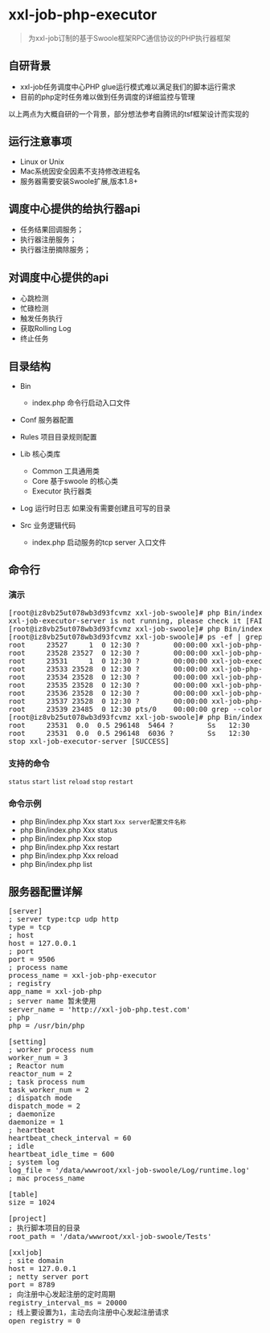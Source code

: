 # xxl-job-php-executor
> 为xxl-job订制的基于Swoole框架RPC通信协议的PHP执行器框架

## 自研背景

- xxl-job任务调度中心PHP glue运行模式难以满足我们的脚本运行需求
- 目前的php定时任务难以做到任务调度的详细监控与管理

以上两点为大概自研的一个背景，部分想法参考自腾讯的tsf框架设计而实现的

## 运行注意事项
- Linux or Unix
- Mac系统因安全因素不支持修改进程名
- 服务器需要安装Swoole扩展,版本1.8+

## 调度中心提供的给执行器api
- 任务结果回调服务；
- 执行器注册服务；
- 执行器注册摘除服务；

## 对调度中心提供的api
- 心跳检测
- 忙碌检测
- 触发任务执行
- 获取Rolling Log
- 终止任务


## 目录结构
- Bin 
  - index.php 命令行启动入口文件

- Conf 服务器配置

- Rules 项目目录规则配置

- Lib  核心类库
  - Common   工具通用类
  - Core     基于swoole 的核心类
  - Executor 执行器类

- Log  运行时日志 如果没有需要创建且可写的目录

- Src  业务逻辑代码
  - index.php  启动服务的tcp server 入口文件
  
  
  
## 命令行

### 演示
<pre>
[root@iz8vb25ut078wb3d93fcvmz xxl-job-swoole]# php Bin/index.php JobServer status
xxl-job-executor-server is not running, please check it [FAIL]
[root@iz8vb25ut078wb3d93fcvmz xxl-job-swoole]# php Bin/index.php JobServer start
[root@iz8vb25ut078wb3d93fcvmz xxl-job-swoole]# ps -ef | grep xxl-job
root     23527     1  0 12:30 ?        00:00:00 xxl-job-php-executor: master process
root     23528 23527  0 12:30 ?        00:00:00 xxl-job-php-executor: manager process
root     23531     1  0 12:30 ?        00:00:00 xxl-job-executor-server
root     23533 23528  0 12:30 ?        00:00:00 xxl-job-php-executor
root     23534 23528  0 12:30 ?        00:00:00 xxl-job-php-executor
root     23535 23528  0 12:30 ?        00:00:00 xxl-job-php-executor
root     23536 23528  0 12:30 ?        00:00:00 xxl-job-php-executor
root     23537 23528  0 12:30 ?        00:00:00 xxl-job-php-executor
root     23539 23485  0 12:30 pts/0    00:00:00 grep --color=auto xxl-job
[root@iz8vb25ut078wb3d93fcvmz xxl-job-swoole]# php Bin/index.php JobServer stop
root     23531  0.0  0.5 296148  5464 ?        Ss   12:30   0:00 xxl-job-executor-server
root     23531  0.0  0.5 296148  6036 ?        Ss   12:30   0:00 xxl-job-executor-server
stop xxl-job-executor-server [SUCCESS]
</pre>


### 支持的命令
`status` `start` `list` `reload` `stop` `restart`

### 命令示例
- php Bin/index.php Xxx start             `Xxx server配置文件名称`
- php Bin/index.php Xxx status 
- php Bin/index.php Xxx stop
- php Bin/index.php Xxx restart
- php Bin/index.php Xxx reload
- php Bin/index.php list

## 服务器配置详解

<pre>
[server]
; server type:tcp udp http
type = tcp
; host
host = 127.0.0.1
; port
port = 9506
; process name
process_name = xxl-job-php-executor
; registry
app_name = xxl-job-php
; server name 暂未使用
server_name = 'http://xxl-job-php.test.com'
; php
php = /usr/bin/php

[setting]
; worker process num
worker_num = 3
; Reactor num 
reactor_num = 2
; task process num
task_worker_num = 2
; dispatch mode
dispatch_mode = 2
; daemonize
daemonize = 1
; heartbeat
heartbeat_check_interval = 60
; idle
heartbeat_idle_time = 600
; system log
log_file = '/data/wwwroot/xxl-job-swoole/Log/runtime.log'
; mac process_name

[table]
size = 1024

[project]
; 执行脚本项目的目录
root_path = '/data/wwwroot/xxl-job-swoole/Tests'

[xxljob]
; site domain
host = 127.0.0.1
; netty server port
port = 8789
; 向注册中心发起注册的定时周期
registry_interval_ms = 20000
; 线上要设置为1，主动去向注册中心发起注册请求
open_registry = 0
</pre>